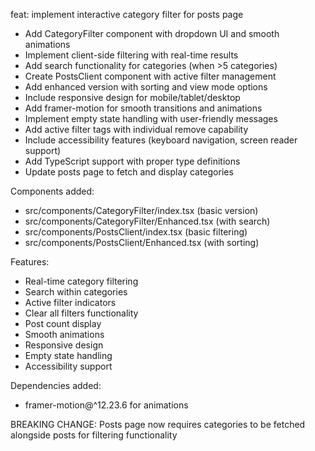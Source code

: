 feat: implement interactive category filter for posts page

- Add CategoryFilter component with dropdown UI and smooth animations
- Implement client-side filtering with real-time results
- Add search functionality for categories (when >5 categories)
- Create PostsClient component with active filter management
- Add enhanced version with sorting and view mode options
- Include responsive design for mobile/tablet/desktop
- Add framer-motion for smooth transitions and animations
- Implement empty state handling with user-friendly messages
- Add active filter tags with individual remove capability
- Include accessibility features (keyboard navigation, screen reader support)
- Add TypeScript support with proper type definitions
- Update posts page to fetch and display categories

Components added:
- src/components/CategoryFilter/index.tsx (basic version)
- src/components/CategoryFilter/Enhanced.tsx (with search)
- src/components/PostsClient/index.tsx (basic filtering)
- src/components/PostsClient/Enhanced.tsx (with sorting)

Features:
- Real-time category filtering
- Search within categories
- Active filter indicators
- Clear all filters functionality
- Post count display
- Smooth animations
- Responsive design
- Empty state handling
- Accessibility support

Dependencies added:
- framer-motion@^12.23.6 for animations

BREAKING CHANGE: Posts page now requires categories to be fetched alongside posts for filtering functionality
